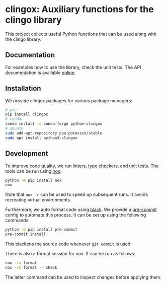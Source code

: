 # clingox: Auxiliary functions for the clingo library

This project collects useful Python functions that can be used along with the
clingo library.

## Documentation

For examples how to use the library, check the unit tests. The API documentation
is available [online][doc].

## Installation

We provide clingox packages for various package managers:

```bash
# pip
pip install clingox
# conda
conda install -c conda-forge python-clingox
# ubuntu
sudo add-apt-repository ppa:potassco/stable
sudo apt install python3-clingox
```

## Development

To improve code quality, we run linters, type checkers, and unit tests. The
tools can be run using [nox]:

```bash
python -m pip install nox
nox
```

Note that `nox -r` can be used to speed up subsequent runs. It avoids
recreating virtual environments.

Furthermore, we auto format code using [black]. We provide a [pre-commit][pre]
config to automate this process. It can be set up using the following commands:

```bash
python -m pip install pre-commit
pre-commit install
```

This blackens the source code whenever `git commit` is used.

There is also a format session for nox. It can be run as follows:

```bash
nox -rs format
nox -rs format -- check
```

The latter command can be used to inspect changes before applying them.

[doc]: https://potassco.org/clingo/python-api/current/
[nox]: https://nox.thea.codes/en/stable/index.html
[pre]: https://pre-commit.com/
[black]: https://black.readthedocs.io/en/stable/
